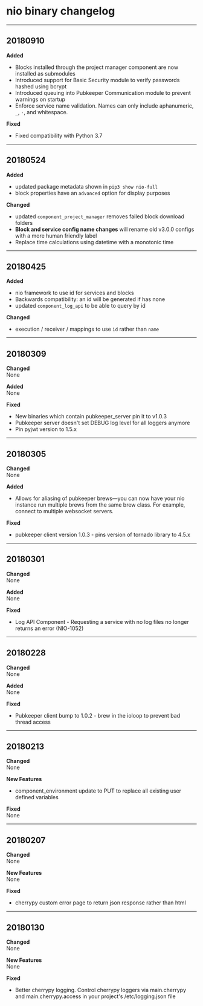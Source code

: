 # nio binary changelog

---
## 20180910

**Added**<br>
- Blocks installed through the project manager component are now installed as submodules 
- Introduced support for Basic Security module to verify passwords hashed using bcrypt
- Introduced queuing into Pubkeeper Communication module to prevent warnings on startup
- Enforce service name validation. Names can only include aphanumeric, `_`, `-`, and whitespace.

**Fixed**<br>
- Fixed compatibility with Python 3.7

---
## 20180524

**Added**<br>
- updated package metadata shown in `pip3 show nio-full`
- block properties have an `advanced` option for display purposes

**Changed**<br>
- updated `component_project_manager` removes failed block download folders
- **Block and service config name changes** will rename old v3.0.0 configs with a more human friendly label
- Replace time calculations using datetime with a monotonic time
---
## 20180425

**Added**<br>
- nio framework to use id for services and blocks
- Backwards compatibility: an id will be generated if has none
- updated `component_log_api` to be able to query by id

**Changed**<br>
- execution / receiver / mappings to use `id` rather than `name`

----
## 20180309

**Changed**<br>
None

**Added**<br>
None

**Fixed**<br>
 * New binaries which contain pubkeeper_server pin it to v1.0.3
 * Pubkeeper server doesn't set DEBUG log level for all loggers anymore
 * Pin pyjwt version to 1.5.x

----
## 20180305

**Changed**<br>
None

**Added**<br>
 * Allows for aliasing of pubkeeper brews—you can now have your nio instance run multiple brews from the same brew class. For example, connect to multiple websocket servers.

**Fixed**<br>
 * pubkeeper client version 1.0.3 - pins version of tornado library to 4.5.x

----
## 20180301

**Changed**<br>
None

**Added**<br>
None

**Fixed**<br>
 * Log API Component - Requesting a service with no log files no longer returns an error (NIO-1052)

----
## 20180228

**Changed**<br>
None

**Added**<br>
None

**Fixed**<br>
 * Pubkeeper client bump to 1.0.2 - brew in the ioloop to prevent bad thread access

----
## 20180213
**Changed**<br>
None

**New Features**<br>
 * component_environment update to PUT to replace all existing user defined variables

**Fixed**<br>
None

----
## 20180207

**Changed**<br>
None

**New Features**<br>
None

**Fixed**<br>
 * cherrypy custom error page to return json response rather than html

----
## 20180130

**Changed**<br>
None

**New Features**<br>
None

**Fixed**<br>
 * Better cherrypy logging. Control cherrypy loggers via main.cherrypy and main.cherrypy.access in your project's /etc/logging.json file
